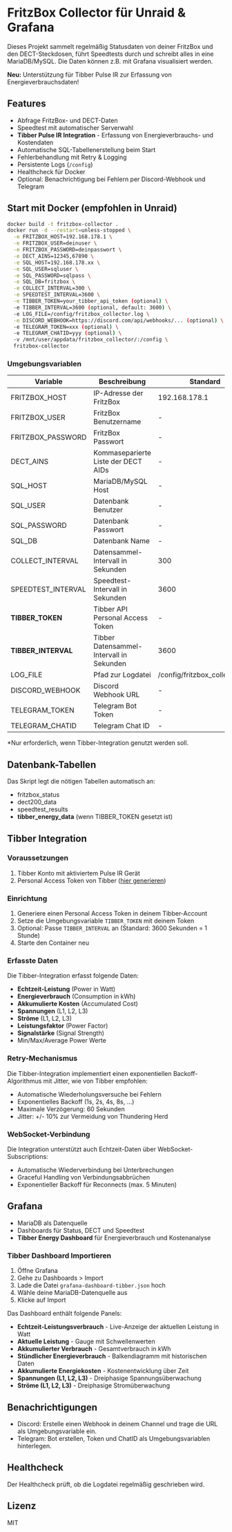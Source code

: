 # FritzBox Collector für Unraid & Grafana

Dieses Projekt sammelt regelmäßig Statusdaten von deiner FritzBox und den DECT-Steckdosen, führt Speedtests durch und schreibt alles in eine MariaDB/MySQL. Die Daten können z.B. mit Grafana visualisiert werden.

**Neu:** Unterstützung für Tibber Pulse IR zur Erfassung von Energieverbrauchsdaten!

## Features
- Abfrage FritzBox- und DECT-Daten
- Speedtest mit automatischer Serverwahl
- **Tibber Pulse IR Integration** - Erfassung von Energieverbrauchs- und Kostendaten
- Automatische SQL-Tabellenerstellung beim Start
- Fehlerbehandlung mit Retry & Logging
- Persistente Logs (`/config`)
- Healthcheck für Docker
- Optional: Benachrichtigung bei Fehlern per Discord-Webhook und Telegram

## Start mit Docker (empfohlen in Unraid)
```bash
docker build -t fritzbox-collector .
docker run -d --restart=unless-stopped \
  -e FRITZBOX_HOST=192.168.178.1 \
  -e FRITZBOX_USER=deinuser \
  -e FRITZBOX_PASSWORD=deinpasswort \
  -e DECT_AINS=12345,67890 \
  -e SQL_HOST=192.168.178.xx \
  -e SQL_USER=sqluser \
  -e SQL_PASSWORD=sqlpass \
  -e SQL_DB=fritzbox \
  -e COLLECT_INTERVAL=300 \
  -e SPEEDTEST_INTERVAL=3600 \
  -e TIBBER_TOKEN=your_tibber_api_token (optional) \
  -e TIBBER_INTERVAL=3600 (optional, default: 3600) \
  -e LOG_FILE=/config/fritzbox_collector.log \
  -e DISCORD_WEBHOOK=https://discord.com/api/webhooks/... (optional) \
  -e TELEGRAM_TOKEN=xxx (optional) \
  -e TELEGRAM_CHATID=yyy (optional) \
  -v /mnt/user/appdata/fritzbox_collector/:/config \
  fritzbox-collector
```

### Umgebungsvariablen

| Variable | Beschreibung | Standard | Erforderlich |
|----------|--------------|----------|--------------|
| FRITZBOX_HOST | IP-Adresse der FritzBox | 192.168.178.1 | Ja |
| FRITZBOX_USER | FritzBox Benutzername | - | Ja |
| FRITZBOX_PASSWORD | FritzBox Passwort | - | Ja |
| DECT_AINS | Kommaseparierte Liste der DECT AIDs | - | Nein |
| SQL_HOST | MariaDB/MySQL Host | - | Ja |
| SQL_USER | Datenbank Benutzer | - | Ja |
| SQL_PASSWORD | Datenbank Passwort | - | Ja |
| SQL_DB | Datenbank Name | - | Ja |
| COLLECT_INTERVAL | Datensammel-Intervall in Sekunden | 300 | Nein |
| SPEEDTEST_INTERVAL | Speedtest-Intervall in Sekunden | 3600 | Nein |
| **TIBBER_TOKEN** | Tibber API Personal Access Token | - | Nein* |
| **TIBBER_INTERVAL** | Tibber Datensammel-Intervall in Sekunden | 3600 | Nein |
| LOG_FILE | Pfad zur Logdatei | /config/fritzbox_collector.log | Nein |
| DISCORD_WEBHOOK | Discord Webhook URL | - | Nein |
| TELEGRAM_TOKEN | Telegram Bot Token | - | Nein |
| TELEGRAM_CHATID | Telegram Chat ID | - | Nein |

*Nur erforderlich, wenn Tibber-Integration genutzt werden soll.

## Datenbank-Tabellen
Das Skript legt die nötigen Tabellen automatisch an:
- fritzbox_status
- dect200_data
- speedtest_results
- **tibber_energy_data** (wenn TIBBER_TOKEN gesetzt ist)

## Tibber Integration

### Voraussetzungen
1. Tibber Konto mit aktiviertem Pulse IR Gerät
2. Personal Access Token von Tibber ([hier generieren](https://developer.tibber.com/settings/access-token))

### Einrichtung
1. Generiere einen Personal Access Token in deinem Tibber-Account
2. Setze die Umgebungsvariable `TIBBER_TOKEN` mit deinem Token
3. Optional: Passe `TIBBER_INTERVAL` an (Standard: 3600 Sekunden = 1 Stunde)
4. Starte den Container neu

### Erfasste Daten
Die Tibber-Integration erfasst folgende Daten:
- **Echtzeit-Leistung** (Power in Watt)
- **Energieverbrauch** (Consumption in kWh)
- **Akkumulierte Kosten** (Accumulated Cost)
- **Spannungen** (L1, L2, L3)
- **Ströme** (L1, L2, L3)
- **Leistungsfaktor** (Power Factor)
- **Signalstärke** (Signal Strength)
- Min/Max/Average Power Werte

### Retry-Mechanismus
Die Tibber-Integration implementiert einen exponentiellen Backoff-Algorithmus mit Jitter, wie von Tibber empfohlen:
- Automatische Wiederholungsversuche bei Fehlern
- Exponentielles Backoff (1s, 2s, 4s, 8s, ...)
- Maximale Verzögerung: 60 Sekunden
- Jitter: +/- 10% zur Vermeidung von Thundering Herd

### WebSocket-Verbindung
Die Integration unterstützt auch Echtzeit-Daten über WebSocket-Subscriptions:
- Automatische Wiederverbindung bei Unterbrechungen
- Graceful Handling von Verbindungsabbrüchen
- Exponentieller Backoff für Reconnects (max. 5 Minuten)

## Grafana
- MariaDB als Datenquelle
- Dashboards für Status, DECT und Speedtest
- **Tibber Energy Dashboard** für Energieverbrauch und Kostenanalyse

### Tibber Dashboard Importieren
1. Öffne Grafana
2. Gehe zu Dashboards > Import
3. Lade die Datei `grafana-dashboard-tibber.json` hoch
4. Wähle deine MariaDB-Datenquelle aus
5. Klicke auf Import

Das Dashboard enthält folgende Panels:
- **Echtzeit-Leistungsverbrauch** - Live-Anzeige der aktuellen Leistung in Watt
- **Aktuelle Leistung** - Gauge mit Schwellenwerten
- **Akkumulierter Verbrauch** - Gesamtverbrauch in kWh
- **Stündlicher Energieverbrauch** - Balkendiagramm mit historischen Daten
- **Akkumulierte Energiekosten** - Kostenentwicklung über Zeit
- **Spannungen (L1, L2, L3)** - Dreiphasige Spannungsüberwachung
- **Ströme (L1, L2, L3)** - Dreiphasige Stromüberwachung

## Benachrichtigungen
- Discord: Erstelle einen Webhook in deinem Channel und trage die URL als Umgebungsvariable ein.
- Telegram: Bot erstellen, Token und ChatID als Umgebungsvariablen hinterlegen.

## Healthcheck
Der Healthcheck prüft, ob die Logdatei regelmäßig geschrieben wird.

## Lizenz
MIT
